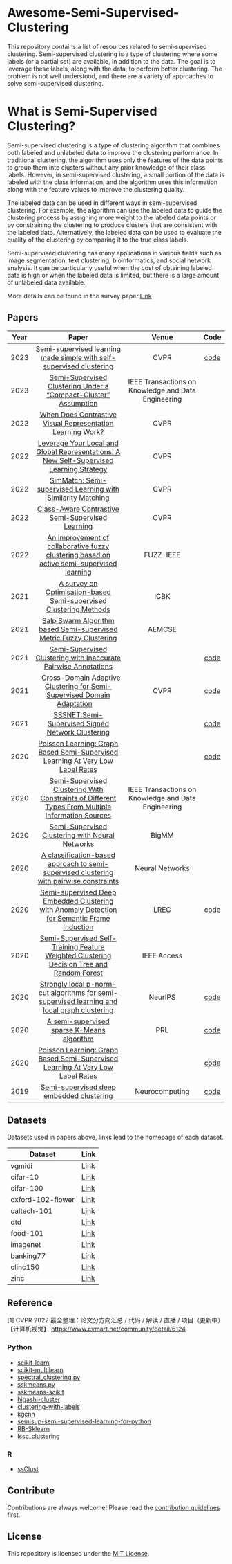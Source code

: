 # Awesome-Semi-Supervised-Clustering


This repository contains a list of resources related to semi-supervised clustering. Semi-supervised clustering is a type of clustering where some labels (or a partial set) are available, in addition to the data. The goal is to leverage these labels, along with the data, to perform better clustering. The problem is not well understood, and there are a variety of approaches to solve semi-supervised clustering.

# What is Semi-Supervised Clustering?
Semi-supervised clustering is a type of clustering algorithm that combines both labeled and unlabeled data to improve the clustering performance. In traditional clustering, the algorithm uses only the features of the data points to group them into clusters without any prior knowledge of their class labels. However, in semi-supervised clustering, a small portion of the data is labeled with the class information, and the algorithm uses this information along with the feature values to improve the clustering quality.

The labeled data can be used in different ways in semi-supervised clustering. For example, the algorithm can use the labeled data to guide the clustering process by assigning more weight to the labeled data points or by constraining the clustering to produce clusters that are consistent with the labeled data. Alternatively, the labeled data can be used to evaluate the quality of the clustering by comparing it to the true class labels.

Semi-supervised clustering has many applications in various fields such as image segmentation, text clustering, bioinformatics, and social network analysis. It can be particularly useful when the cost of obtaining labeled data is high or when the labeled data is limited, but there is a large amount of unlabeled data available.

More details can be found in the survey paper.[Link](https://www.sciencedirect.com/science/article/abs/pii/S0020025523002840)


## Papers

|Year|Paper| Venue |Code|
|:-----:|:------------------------:|:-----:|:---:|
|2023|[Semi-supervised learning made simple with self-supervised clustering](https://openaccess.thecvf.com/content/CVPR2023/html/Fini_Semi-Supervised_Learning_Made_Simple_With_Self-Supervised_Clustering_CVPR_2023_paper.html)|CVPR|[code](https://github.com/pietroastolfi/suave-daino)|
|2023|[Semi-Supervised Clustering Under a “Compact-Cluster” Assumption](https://ieeexplore.ieee.org/document/9693296)|IEEE Transactions on Knowledge and Data Engineering||
|2022|[When Does Contrastive Visual Representation Learning Work?](https://arxiv.org/abs/2105.05837)| CVPR||
|2022|[Leverage Your Local and Global Representations: A New Self-Supervised Learning Strategy](https://arxiv.org/abs/2203.17205)|CVPR | |
|2022|[SimMatch: Semi-supervised Learning with Similarity Matching](https://arxiv.org/abs/2203.06915)| CVPR||
|2022|[Class-Aware Contrastive Semi-Supervised Learning](https://arxiv.org/abs/2203.02261)|  CVPR||
|2022|[An improvement of collaborative fuzzy clustering based on active semi-supervised learning](https://ieeexplore.ieee.org/document/9882587)| FUZZ-IEEE ||
|2021|[A survey on Optimisation-based Semi-supervised Clustering Methods](https://ieeexplore.ieee.org/document/9667756)| ICBK ||
|2021|[Salp Swarm Algorithm based Semi-supervised Metric Fuzzy Clustering](https://ieeexplore.ieee.org/document/9512989)|AEMCSE ||
|2021|[Semi-Supervised Clustering with Inaccurate Pairwise Annotations](https://arxiv.org/abs/2104.02146v1)| |[code](https://github.com/danielgribel/SSC-IPA)|
|2021|&nbsp;&nbsp;&nbsp;[Cross-Domain Adaptive Clustering for Semi-Supervised Domain Adaptation](https://openaccess.thecvf.com/content/CVPR2021/html/Li_Cross-Domain_Adaptive_Clustering_for_Semi-Supervised_Domain_Adaptation_CVPR_2021_paper.html) &nbsp;&nbsp;&nbsp;|CVPR|[code](https://github.com/lijichang/CVPR2021-SSDA)|
|2021|[SSSNET:Semi-Supervised Signed Network Clustering](https://paperswithcode.com/paper/sssnet-semi-supervised-signed-network)|| [code](https://github.com/sherylhyx/sssnet_signed_clustering)|
|2020|[Poisson Learning: Graph Based Semi-Supervised Learning At Very Low Label Rates](https://arxiv.org/abs/2006.11184v2)| |[code](https://github.com/jwcalder/GraphLearning)|
|2020|[Semi-Supervised Clustering With Constraints of Different Types From Multiple Information Sources](https://ieeexplore.ieee.org/document/9031553)| IEEE Transactions on Knowledge and Data Engineering||
|2020|[Semi-Supervised Clustering with Neural Networks](https://ieeexplore.ieee.org/abstract/document/9232516)|BigMM||
|2020|[A classification-based approach to semi-supervised clustering with pairwise constraints](https://www.sciencedirect.com/science/article/abs/pii/S0893608020301374)| Neural Networks||
|2020|[Semi-supervised Deep Embedded Clustering with Anomaly Detection for Semantic Frame Induction](https://aclanthology.org/2020.lrec-1.431/)| LREC|[code](https://github.com/yongzx/SDEC-AD)|
|2020|[Semi-Supervised Self-Training Feature Weighted Clustering Decision Tree and Random Forest](https://ieeexplore.ieee.org/document/9139499)| IEEE Access ||
|2020|[Strongly local p-norm-cut algorithms for semi-supervised learning and local graph clustering](https://proceedings.neurips.cc//paper/2020/hash/3501672ebc68a5524629080e3ef60aef-Abstract.html)| NeurIPS |[code](https://github.com/MengLiuPurdue/SLQ)|
|2020|[A semi-supervised sparse K-Means algorithm](https://arxiv.org/abs/2003.06973)|PRL |[code](https://github.com/avouros/Code-PCSKM)|
|2020|[Poisson Learning: Graph Based Semi-Supervised Learning At Very Low Label Rates](https://arxiv.org/abs/2006.11184v2)| |[code](https://github.com/jwcalder/GraphLearning)|
|2019|[Semi-supervised deep embedded clustering](https://paperswithcode.com/paper/semi-supervised-deep-embedded-clustering)|Neurocomputing |[code](https://github.com/yongzx/SDEC-Keras)|

## Datasets
Datasets used in papers above, links lead to the homepage of each dataset.

| Dataset           | Link                                                                |
|-------------------|---------------------------------------------------------------------|
| vgmidi            | [Link](https://github.com/lucasnfe/vgmidi)                          |
| cifar-10          | [Link](https://www.cs.toronto.edu/~kriz/cifar.html)                 |
| cifar-100         | [Link](https://www.cs.toronto.edu/~kriz/cifar.html)                 |
| oxford-102-flower | [Link](https://www.robots.ox.ac.uk/~vgg/data/flowers/102/)          |
| caltech-101       | [Link](http://www.vision.caltech.edu/Image_Datasets/Caltech101/)    |
| dtd               | [Link](https://www.robots.ox.ac.uk/~vgg/data/dtd/)                  |
| food-101          | [Link](https://data.vision.ee.ethz.ch/cvl/datasets_extra/food-101/) |
| imagenet          | [Link](https://image-net.org/index.php)                             |
| banking77         | [Link](https://arxiv.org/abs/2003.04807)                            |
| clinc150          | [Link](https://github.com/clinc/oos-eval)                           |
| zinc              | [Link](https://zinc15.docking.org/)                                 |


## Reference

[1] CVPR 2022 最全整理：论文分方向汇总 / 代码 / 解读 / 直播 / 项目（更新中）【计算机视觉】
 https://www.cvmart.net/community/detail/6124

### Python

- [scikit-learn](https://scikit-learn.org/stable/modules/clustering.html#semi-supervised-clustering)
- [scikit-multilearn](http://scikit.ml/api/skmultilearn.cluster.cobras.html)
- [spectral_clustering.py](https://github.com/harp/blob/master/algorithms/spectral_clustering.py)
- [sskmeans.py](https://github.com/pmtamayo/sskmeans)
- [sskmeans-scikit](https://github.com/timitsie/sskmeans_scikit)
- [higashi-cluster](https://github.com/iHilmi/higashi-cluster)
- [clustering-with-labels](https://github.com/MihaiBuda/Clustering-With-Labels)
- [kgcnn](https://github.com/ailabstw/kgcnn/tree/master/clustering/y-clustering)
- [semisup-semi-supervised-learning-for-python](https://github.com/tmadl/semisup)
- [RB-Sklearn](https://github.com/tmadl/RB-sklearn)
- [lssc_clustering](https://github.com/amoussavi/lssc_clustering)

### R

- [ssClust](https://www.rdocumentation.org/packages/ssClust/versions/0.1.3)

## Contribute

Contributions are always welcome! Please read the [contribution guidelines](CONTRIBUTING.md) first.

## License

This repository is licensed under the [MIT License](LICENSE).
